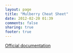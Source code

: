 ```yaml
---
layout: page
title: "Mulberry Cheat Sheet"
date: 2012-02-20 01:39
comments: false
sharing: true
footer: true
---
```


[Official documentation](https://github.com/Toura/mulberry/wiki/)

